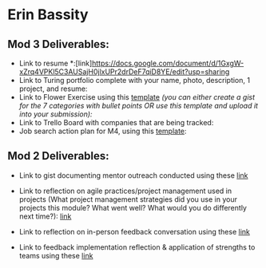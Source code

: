 # Erin Bassity

## Mod 3 Deliverables:

* Link to resume *:[link]https://docs.google.com/document/d/1GxgW-xZrq4VPKl5C3AUSajH0jlxUPr2drDeF7qiD8YE/edit?usp=sharing 
* Link to Turing portfolio complete with your name, photo, description, 1 project, and resume:
* Link to Flower Exercise using this [template](https://github.com/turingschool/career-development-curriculum/blob/master/files/Career%20Unit%20-%20The%20Flower%20Diagram.pdf) *(you can either create a gist for the 7 categories with bullet points OR use this template and upload it into your submission):*
* Link to Trello Board with companies that are being tracked: 
* Job search action plan for M4, using this [template](https://github.com/turingschool/career-development-curriculum/blob/master/module_three/mod_4_action_plan_template.md):

## Mod 2 Deliverables:
* Link to gist documenting mentor outreach conducted using these [link](https://gist.github.com/somedayrainbows/3b09fb42fe58780923ad99b98abcfd4f)

* Link to reflection on agile practices/project management used in projects (What project management strategies did you use in your projects this module? What went well? What would you do differently next time?): [link](https://gist.github.com/somedayrainbows/e159ff905f90468a8126ba68efb71cb1)

* Link to reflection on in-person feedback conversation using these [link](https://gist.github.com/somedayrainbows/08599b4770477ebed4b95af064b871d5)

* Link to feedback implementation reflection & application of strengths to teams using these [link](https://gist.github.com/somedayrainbows/e35af2bf799f172548f9678d2ef2b0bf)

